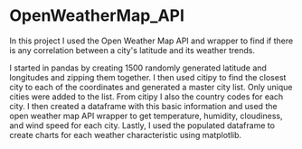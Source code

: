 # OpenWeatherMap_API

In this project I used the Open Weather Map API and wrapper to find if there is any correlation between a city's latitude and its weather trends.

I started in pandas by creating 1500 randomly generated latitude and longitudes and zipping them together. I then used citipy to find the
closest city to each of the coordinates and generated a master city list. Only unique cities were added to the list. From citipy I also
the country codes for each city. I then created a dataframe with this basic information and used the open weather map API wrapper to get
temperature, humidity, cloudiness, and wind speed for each city. Lastly, I used the populated dataframe to create charts for each
weather characteristic using matplotlib.
